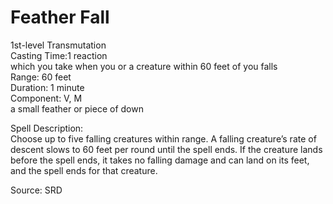 # Feather Fall
1st-level Transmutation<br>
Casting Time:1 reaction<br>
which you take when you or a creature within 60 feet of you falls<br>
Range: 60 feet<br>
Duration: 1 minute<br>
Component: V, M<br>
a small feather or piece of down

Spell Description:<br>
Choose up to five falling creatures within range. A falling creature’s rate of descent slows to 60 feet per round until the spell ends. If the creature lands before the spell ends, it takes no falling damage and can land on its feet, and the spell ends for that creature.

Source: SRD